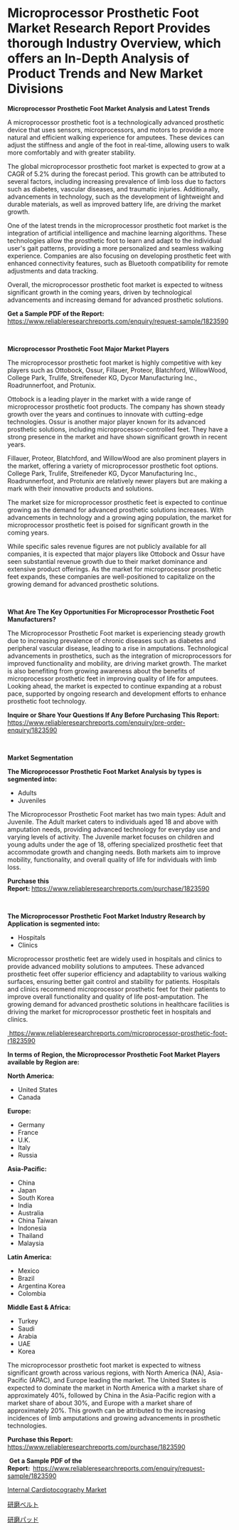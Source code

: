 <p><h1>Microprocessor Prosthetic Foot Market Research Report Provides thorough Industry Overview, which offers an In-Depth Analysis of Product Trends and New Market Divisions</h1></p><p><strong>Microprocessor Prosthetic Foot Market Analysis and Latest Trends</strong></p>
<p><p>A microprocessor prosthetic foot is a technologically advanced prosthetic device that uses sensors, microprocessors, and motors to provide a more natural and efficient walking experience for amputees. These devices can adjust the stiffness and angle of the foot in real-time, allowing users to walk more comfortably and with greater stability.</p><p>The global microprocessor prosthetic foot market is expected to grow at a CAGR of 5.2% during the forecast period. This growth can be attributed to several factors, including increasing prevalence of limb loss due to factors such as diabetes, vascular diseases, and traumatic injuries. Additionally, advancements in technology, such as the development of lightweight and durable materials, as well as improved battery life, are driving the market growth.</p><p>One of the latest trends in the microprocessor prosthetic foot market is the integration of artificial intelligence and machine learning algorithms. These technologies allow the prosthetic foot to learn and adapt to the individual user's gait patterns, providing a more personalized and seamless walking experience. Companies are also focusing on developing prosthetic feet with enhanced connectivity features, such as Bluetooth compatibility for remote adjustments and data tracking.</p><p>Overall, the microprocessor prosthetic foot market is expected to witness significant growth in the coming years, driven by technological advancements and increasing demand for advanced prosthetic solutions.</p></p>
<p><strong>Get a Sample PDF of the Report:&nbsp;</strong> <a href="https://www.reliableresearchreports.com/enquiry/request-sample/1823590">https://www.reliableresearchreports.com/enquiry/request-sample/1823590</a></p>
<p>&nbsp;</p>
<p><strong>Microprocessor Prosthetic Foot Major Market Players</strong></p>
<p><p>The microprocessor prosthetic foot market is highly competitive with key players such as Ottobock, Ossur, Fillauer, Proteor, Blatchford, WillowWood, College Park, Trulife, Streifeneder KG, Dycor Manufacturing Inc., Roadrunnerfoot, and Protunix.</p><p>Ottobock is a leading player in the market with a wide range of microprocessor prosthetic foot products. The company has shown steady growth over the years and continues to innovate with cutting-edge technologies. Ossur is another major player known for its advanced prosthetic solutions, including microprocessor-controlled feet. They have a strong presence in the market and have shown significant growth in recent years.</p><p>Fillauer, Proteor, Blatchford, and WillowWood are also prominent players in the market, offering a variety of microprocessor prosthetic foot options. College Park, Trulife, Streifeneder KG, Dycor Manufacturing Inc., Roadrunnerfoot, and Protunix are relatively newer players but are making a mark with their innovative products and solutions.</p><p>The market size for microprocessor prosthetic feet is expected to continue growing as the demand for advanced prosthetic solutions increases. With advancements in technology and a growing aging population, the market for microprocessor prosthetic feet is poised for significant growth in the coming years.</p><p>While specific sales revenue figures are not publicly available for all companies, it is expected that major players like Ottobock and Ossur have seen substantial revenue growth due to their market dominance and extensive product offerings. As the market for microprocessor prosthetic feet expands, these companies are well-positioned to capitalize on the growing demand for advanced prosthetic solutions.</p></p>
<p>&nbsp;</p>
<p><strong>What Are The Key Opportunities For Microprocessor Prosthetic Foot Manufacturers?</strong></p>
<p><p>The Microprocessor Prosthetic Foot market is experiencing steady growth due to increasing prevalence of chronic diseases such as diabetes and peripheral vascular disease, leading to a rise in amputations. Technological advancements in prosthetics, such as the integration of microprocessors for improved functionality and mobility, are driving market growth. The market is also benefiting from growing awareness about the benefits of microprocessor prosthetic feet in improving quality of life for amputees. Looking ahead, the market is expected to continue expanding at a robust pace, supported by ongoing research and development efforts to enhance prosthetic foot technology.</p></p>
<p><strong>Inquire or Share Your Questions If Any Before Purchasing This Report:</strong> <a href="https://www.reliableresearchreports.com/enquiry/pre-order-enquiry/1823590">https://www.reliableresearchreports.com/enquiry/pre-order-enquiry/1823590</a></p>
<p>&nbsp;</p>
<p><strong>Market Segmentation</strong></p>
<p><strong>The Microprocessor Prosthetic Foot Market Analysis by types is segmented into:</strong></p>
<p><ul><li>Adults</li><li>Juveniles</li></ul></p>
<p><p>The Microprocessor Prosthetic Foot market has two main types: Adult and Juvenile. The Adult market caters to individuals aged 18 and above with amputation needs, providing advanced technology for everyday use and varying levels of activity. The Juvenile market focuses on children and young adults under the age of 18, offering specialized prosthetic feet that accommodate growth and changing needs. Both markets aim to improve mobility, functionality, and overall quality of life for individuals with limb loss.</p></p>
<p><strong>Purchase this Report:&nbsp;</strong><a href="https://www.reliableresearchreports.com/purchase/1823590">https://www.reliableresearchreports.com/purchase/1823590</a></p>
<p>&nbsp;</p>
<p><strong>The Microprocessor Prosthetic Foot Market Industry Research by Application is segmented into:</strong></p>
<p><ul><li>Hospitals</li><li>Clinics</li></ul></p>
<p><p>Microprocessor prosthetic feet are widely used in hospitals and clinics to provide advanced mobility solutions to amputees. These advanced prosthetic feet offer superior efficiency and adaptability to various walking surfaces, ensuring better gait control and stability for patients. Hospitals and clinics recommend microprocessor prosthetic feet for their patients to improve overall functionality and quality of life post-amputation. The growing demand for advanced prosthetic solutions in healthcare facilities is driving the market for microprocessor prosthetic feet in hospitals and clinics.</p></p>
<p><a href="https://www.reliableresearchreports.com/microprocessor-prosthetic-foot-r1823590">&nbsp;https://www.reliableresearchreports.com/microprocessor-prosthetic-foot-r1823590</a></p>
<p><strong>In terms of Region, the Microprocessor Prosthetic Foot Market Players available by Region are:</strong></p>
<p>
    <p> <strong> North America: </strong>
        <ul>
            <li>United States</li>
            <li>Canada</li>
        </ul>
        </p> 
    <p> <strong> Europe: </strong>
        <ul>
            <li>Germany</li>
            <li>France</li>
            <li>U.K.</li>
            <li>Italy</li>
            <li>Russia</li>
        </ul>
        </p> 
    <p> <strong> Asia-Pacific: </strong>
        <ul>
            <li>China</li>
            <li>Japan</li>
            <li>South Korea</li>
            <li>India</li>
            <li>Australia</li>
            <li>China Taiwan</li>
            <li>Indonesia</li>
            <li>Thailand</li>
            <li>Malaysia</li>
        </ul>
        </p> 
    <p> <strong> Latin America: </strong>
        <ul>
            <li>Mexico</li>
            <li>Brazil</li>
            <li>Argentina Korea</li>
            <li>Colombia</li>
        </ul>
        </p> 
    <p> <strong> Middle East & Africa: </strong>
        <ul>
            <li>Turkey</li>
            <li>Saudi</li>
            <li>Arabia</li>
            <li>UAE</li>
            <li>Korea</li>
        </ul>
    </p>
    </p>
<p><p>The microprocessor prosthetic foot market is expected to witness significant growth across various regions, with North America (NA), Asia-Pacific (APAC), and Europe leading the market. The United States is expected to dominate the market in North America with a market share of approximately 40%, followed by China in the Asia-Pacific region with a market share of about 30%, and Europe with a market share of approximately 20%. This growth can be attributed to the increasing incidences of limb amputations and growing advancements in prosthetic technologies.</p></p>
<p><strong>Purchase this Report: </strong><a href="https://www.reliableresearchreports.com/purchase/1823590">https://www.reliableresearchreports.com/purchase/1823590</a></p>
<p>&nbsp;<strong>Get a Sample PDF of the Report:&nbsp;&nbsp;</strong><a href="https://www.reliableresearchreports.com/enquiry/request-sample/1823590">https://www.reliableresearchreports.com/enquiry/request-sample/1823590</a></p>
<p><strong></strong></p>
<p><p><a href="https://github.com/sofayahoo2023/Market-Research-Report-List-4/blob/main/internal-cardiotocography-market.md">Internal Cardiotocography Market</a></p><p><a href="https://github.com/avwofrml53535/Market-Research-Report-List-2/blob/main/822288147546.md">研磨ベルト</a></p><p><a href="https://github.com/vtbvgl20191192/Market-Research-Report-List-2/blob/main/429999747547.md">研磨パッド</a></p></p>